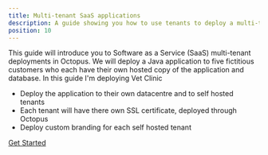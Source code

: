 ```yaml
---
title: Multi-tenant SaaS applications
description: A guide showing you how to use tenants to deploy a multi-tenant SaaS application using Octopus Deploy.
position: 10
---
```


This guide will introduce you to Software as a Service (SaaS) multi-tenant deployments in Octopus. We will deploy a Java application to five fictitious customers who each have their own hosted copy of the application and database. In this guide I'm deploying Vet Clinic 

* Deploy the application to their own datacentre and to self hosted tenants
* Each tenant will have there own SSL certificate, deployed through Octopus
* Deploy custom branding for each self hosted tenant

<span><a class="btn btn-success" href="/docs/tenants/guides/multi-tenant-saas-application/creating-new-tenants">Get Started</a></span>